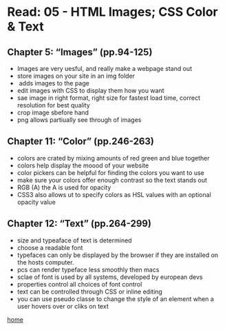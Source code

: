 # **Read: 05 - HTML Images; CSS Color & Text**

## Chapter 5: “Images” (pp.94-125)
- Images are very uesful, and really make a webpage stand out
- store images on your site in an img folder
- <img src=""> adds images to the page
- edit images with CSS to display them how you want
- sae image in right format, right size for fastest load time, correct resolution for best quality
- crop image sbefore hand
- png allows partiually see through of images

## Chapter 11: “Color” (pp.246-263)
- colors are crated by mixing amounts of red green and blue together
- colors help display the moood of your website
- color pickers can be helpful for finding the colors you want to use
- make sure your colors offer enough contrast so the text stands out
- RGB (A) the A is used for opacity
- CSS3 also allows ut to specify colors as HSL values with an optional opacity value

## Chapter 12: “Text” (pp.264-299)
- size and typeaface of text is determined
- choose a readable font
- typefaces can only be displayed by the browser if they are installed on the hosts computer.
- pcs can render typeface less smoothly then macs
- sclae of font is used by all systems, developed by european devs
- properties control all choices of font control
- text can be controlled through CSS or inline editing
- you can use pseudo classe to change the style of an element when a user hovers over or cliks on text



[home](/README.md)